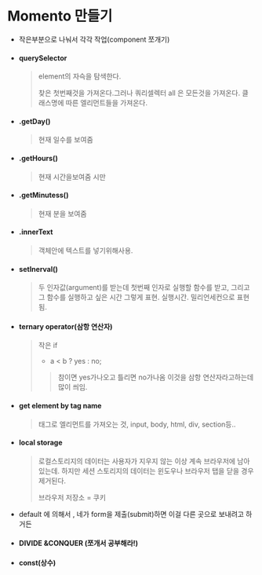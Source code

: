 # Momento 만들기

- 작은부분으로 나눠서 각각 작업(component 쪼개기)

- #### querySelector

  > element의 자슥을 탐색한다.
  >
  > 찾은 첫번째것을 가져온다.그러나 쿼리셀렉터 all 은 모든것을 가져온다. 클래스명에 따른 엘리먼트들을 가져온다.

- #### .getDay()

  > 현재 일수를 보여줌

- #### .getHours()

  > 현재 시간을보여줌 시만

- #### .getMinutess()

  > 현재 분을 보여줌

- #### .innerText

  > 객체안에 텍스트를 넣기위해사용.

- #### setInerval()

  > 두 인자값(argument)를 받는데 첫번째 인자로 실행할 함수를 받고, 그리고 그 함수를 실행하고 싶은 시간 그렇게 표현. 실행시간. 밀리언세컨으로 표현됨.

- #### ternary operator(삼항 연산자)

  > 작은 if 
  >
  > - a < b ? yes : no;
  >
  > > 참이면 yes가나오고 틀리면 no가나옴 이것을 삼항 연산자라고하는데 많이 씌임.

- #### get element by tag name

  > 태그로 엘리먼트를 가져오는 것, input, body, html, div, section등..

- #### local storage

  > 로컬스토리지의 데이터는 사용자가 지우지 않는 이상 계속 브라우저에 남아 있는데. 하지만 세션 스토리지의 데이터는 윈도우나 브라우저 탭을 닫을 경우 제거된다.
  >
  > 브라우저 저장소 = 쿠키

- default 에 의해서 , 네가 form을 제출(submit)하면 이걸 다른 곳으로 보내려고 하거든

- #### DIVIDE &CONQUER (쪼개서 공부해라!)

- #### const(상수)